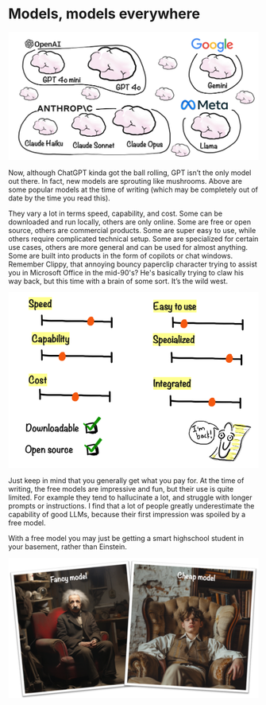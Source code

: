 # Models, models everywhere

![](../.gitbook/assets/060-models-everywhere.png)

Now, although ChatGPT kinda got the ball rolling, GPT isn’t the only model out there. In fact, new models are sprouting like mushrooms. Above are some popular models at the time of writing (which may be completely out of date by the time you read this).

They vary a lot in terms speed, capability, and cost. Some can be downloaded and run locally, others are only online. Some are free or open source, others are commercial products. Some are super easy to use, while others require complicated technical setup. Some are specialized for certain use cases, others are more general and can be used for almost anything. Some are built into products in the form of copilots or chat windows. Remember Clippy, that annoying bouncy paperclip character trying to assist you in Microsoft Office in the mid-90's? He's basically trying to claw his way back, but this time with a brain of some sort. It’s the wild west.

![](../.gitbook/assets/060-model-tradeoffs.png)

Just keep in mind that you generally get what you pay for. At the time of writing, the free models are impressive and fun, but their use is quite limited. For example they tend to hallucinate a lot, and struggle with longer prompts or instructions. I find that a lot of people greatly underestimate the capability of good LLMs, because their first impression was spoiled by a free model.

With a free model you may just be getting a smart highschool student in your basement, rather than Einstein.

![](../.gitbook/assets/060-fancy-vs-cheap.png)

